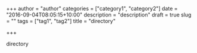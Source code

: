 +++
author = "author"
categories = ["category1", "category2"]
date = "2016-09-04T08:05:15+10:00"
description = "description"
draft = true
slug = ""
tags = ["tag1", "tag2"]
title = "directory"

+++

directory
